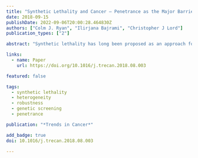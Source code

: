 ```yaml
---
title: "Synthetic Lethality and Cancer – Penetrance as the Major Barrier"
date: 2018-09-15
publishDate: 2022-09-06T20:00:28.464830Z
authors: ["Colm J. Ryan", "Ilirjana Bajrami", "Christopher J Lord"]
publication_types: ["2"]

abstract: "Synthetic lethality has long been proposed as an approach for targeting genetic defects in tumours. Despite a decade of screening efforts, relatively few robust synthetic lethal targets have been identified. Improved genetic perturbation techniques, including CRISPR/Cas9 gene editing, have resulted in renewed enthusiasm for searching for synthetic lethal effects in cancer. An implicit assumption behind this enthusiasm is that the lack of reproducibly identified targets can be attributed to limitations of RNAi technologies. We argue here that a bigger hurdle is that most synthetic lethal interactions (SLIs) are not highly penetrant, in other words they are not robust to the extensive molecular heterogeneity seen in tumours. We outline strategies for identifying and prioritising SLIs that are most likely to be highly penetrant."

links:
  - name: Paper
    url: https://doi.org/10.1016/j.trecan.2018.08.003

featured: false

tags:
  - synthetic lethality
  - heterogeneity
  - robustness
  - genetic screening
  - penetrance

publication: "*Trends in Cancer*"

add_badge: true
doi: 10.1016/j.trecan.2018.08.003

---
```


